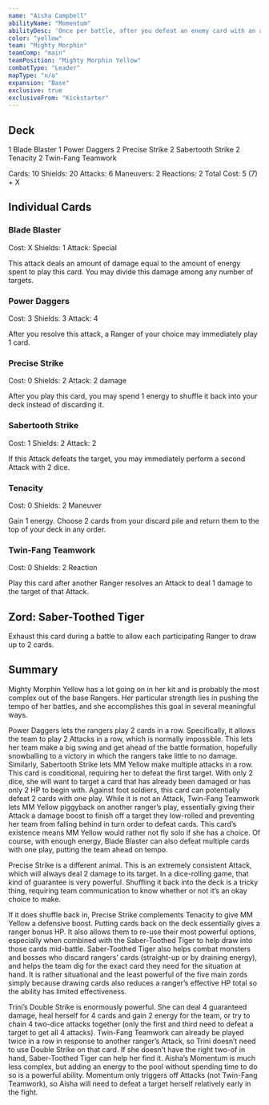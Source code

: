 ```yaml
---
name: "Aisha Campbell"
abilityName: "Momentum"
abilityDesc: 'Once per battle, after you defeat an enemy card with an attack, gain 1 "Energy".'
color: "yellow"
team: "Mighty Morphin"
teamComp: "main"
teamPosition: "Mighty Morphin Yellow"
combatType: "Leader"
mapType: "n/a"
expansion: "Base"
exclusive: true
exclusiveFrom: "Kickstarter"
---
```


## Deck

1 Blade Blaster 1 Power Daggers 2 Precise Strike 2 Sabertooth Strike 2 Tenacity 2 Twin-Fang Teamwork

Cards: 10 Shields: 20 Attacks: 6 Maneuvers: 2 Reactions: 2 Total Cost: 5 (7) + X

## Individual Cards

### Blade Blaster

Cost: X Shields: 1 Attack: Special

This attack deals an amount of damage equal to the amount of energy spent to play this card. You may divide this damage among any number of targets.

### Power Daggers

Cost: 3 Shields: 3 Attack: 4

After you resolve this attack, a Ranger of your choice may immediately play 1 card.

### Precise Strike

Cost: 0 Shields: 2 Attack: 2 damage

After you play this card, you may spend 1 energy to shuffle it back into your deck instead of discarding it.

### Sabertooth Strike

Cost: 1 Shields: 2 Attack: 2

If this Attack defeats the target, you may immediately perform a second Attack with 2 dice.

### Tenacity

Cost: 0 Shields: 2 Maneuver

Gain 1 energy. Choose 2 cards from your discard pile and return them to the top of your deck in any order.

### Twin-Fang Teamwork

Cost: 0 Shields: 2 Reaction

Play this card after another Ranger resolves an Attack to deal 1 damage to the target of that Attack.

## Zord: Saber-Toothed Tiger

Exhaust this card during a battle to allow each participating Ranger to draw up to 2 cards.

## Summary

Mighty Morphin Yellow has a lot going on in her kit and is probably the most complex out of the base Rangers. Her particular strength lies in pushing the tempo of her battles, and she accomplishes this goal in several meaningful ways.

Power Daggers lets the rangers play 2 cards in a row. Specifically, it allows the team to play 2 Attacks in a row, which is normally impossible. This lets her team make a big swing and get ahead of the battle formation, hopefully snowballing to a victory in which the rangers take little to no damage. Similarly, Sabertooth Strike lets MM Yellow make multiple attacks in a row. This card is conditional, requiring her to defeat the first target. With only 2 dice, she will want to target a card that has already been damaged or has only 2 HP to begin with. Against foot soldiers, this card can potentially defeat 2 cards with one play. While it is not an Attack, Twin-Fang Teamwork lets MM Yellow piggyback on another ranger’s play, essentially giving their Attack a damage boost to finish off a target they low-rolled and preventing her team from falling behind in turn order to defeat cards. This card’s existence means MM Yellow would rather not fly solo if she has a choice. Of course, with enough energy, Blade Blaster can also defeat multiple cards with one play, putting the team ahead on tempo.

Precise Strike is a different animal. This is an extremely consistent Attack, which will always deal 2 damage to its target. In a dice-rolling game, that kind of guarantee is very powerful. Shuffling it back into the deck is a tricky thing, requiring team communication to know whether or not it’s an okay choice to make.

If it does shuffle back in, Precise Strike complements Tenacity to give MM Yellow a defensive boost. Putting cards back on the deck essentially gives a ranger bonus HP. It also allows them to re-use their most powerful options, especially when combined with the Saber-Toothed Tiger to help draw into those cards mid-battle. Saber-Toothed Tiger also helps combat monsters and bosses who discard rangers’ cards (straight-up or by draining energy), and helps the team dig for the exact card they need for the situation at hand. It is rather situational and the least powerful of the five main zords simply because drawing cards also reduces a ranger’s effective HP total so the ability has limited effectiveness.

Trini’s Double Strike is enormously powerful. She can deal 4 guaranteed damage, heal herself for 4 cards and gain 2 energy for the team, or try to chain 4 two-dice attacks together (only the first and third need to defeat a target to get all 4 attacks). Twin-Fang Teamwork can already be played twice in a row in response to another ranger’s Attack, so Trini doesn’t need to use Double Strike on that card. If she doesn’t have the right two-of in hand, Saber-Toothed Tiger can help her find it. Aisha’s Momentum is much less complex, but adding an energy to the pool without spending time to do so is a powerful ability. Momentum only triggers off Attacks (not Twin-Fang Teamwork), so Aisha will need to defeat a target herself relatively early in the fight.

<!--stackedit_data:
eyJoaXN0b3J5IjpbMTk5NzExMTI1NF19
-->
